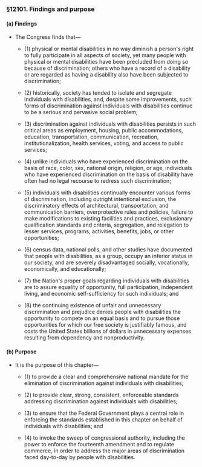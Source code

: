 ### §12101. Findings and purpose
#### (a) Findings
* The Congress finds that—

  * (1) physical or mental disabilities in no way diminish a person's right to fully participate in all aspects of society, yet many people with physical or mental disabilities have been precluded from doing so because of discrimination; others who have a record of a disability or are regarded as having a disability also have been subjected to discrimination;

  * (2) historically, society has tended to isolate and segregate individuals with disabilities, and, despite some improvements, such forms of discrimination against individuals with disabilities continue to be a serious and pervasive social problem;

  * (3) discrimination against individuals with disabilities persists in such critical areas as employment, housing, public accommodations, education, transportation, communication, recreation, institutionalization, health services, voting, and access to public services;

  * (4) unlike individuals who have experienced discrimination on the basis of race, color, sex, national origin, religion, or age, individuals who have experienced discrimination on the basis of disability have often had no legal recourse to redress such discrimination;

  * (5) individuals with disabilities continually encounter various forms of discrimination, including outright intentional exclusion, the discriminatory effects of architectural, transportation, and communication barriers, overprotective rules and policies, failure to make modifications to existing facilities and practices, exclusionary qualification standards and criteria, segregation, and relegation to lesser services, programs, activities, benefits, jobs, or other opportunities;

  * (6) census data, national polls, and other studies have documented that people with disabilities, as a group, occupy an inferior status in our society, and are severely disadvantaged socially, vocationally, economically, and educationally;

  * (7) the Nation's proper goals regarding individuals with disabilities are to assure equality of opportunity, full participation, independent living, and economic self-sufficiency for such individuals; and

  * (8) the continuing existence of unfair and unnecessary discrimination and prejudice denies people with disabilities the opportunity to compete on an equal basis and to pursue those opportunities for which our free society is justifiably famous, and costs the United States billions of dollars in unnecessary expenses resulting from dependency and nonproductivity.

#### (b) Purpose
* It is the purpose of this chapter—

  * (1) to provide a clear and comprehensive national mandate for the elimination of discrimination against individuals with disabilities;

  * (2) to provide clear, strong, consistent, enforceable standards addressing discrimination against individuals with disabilities;

  * (3) to ensure that the Federal Government plays a central role in enforcing the standards established in this chapter on behalf of individuals with disabilities; and

  * (4) to invoke the sweep of congressional authority, including the power to enforce the fourteenth amendment and to regulate commerce, in order to address the major areas of discrimination faced day-to-day by people with disabilities.
